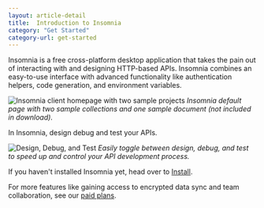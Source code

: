 ```yaml
---
layout: article-detail
title:  Introduction to Insomnia
category: "Get Started"
category-url: get-started
---
```


Insomnia is a free cross-platform desktop application that takes the pain out of interacting with and designing HTTP-based APIs. Insomnia combines an easy-to-use interface with advanced functionality like authentication helpers, code generation, and environment variables.

![Insomnia client homepage with two sample projects](/assets/images/entry-page.png)
_Insomnia default page with two sample collections and one sample document (not included in download)._


In Insomnia, design debug and test your APIs. 

![Design, Debug, and Test](/assets/images/design-debug-test.png)
_Easily toggle between design, debug, and test to speed up and control your API development process._

If you haven't installed Insomnia yet, head over to [Install](/insomnia/install).

For more features like gaining access to encrypted data sync and team collaboration, see our [paid plans](https://insomnia.rest/pricing).
